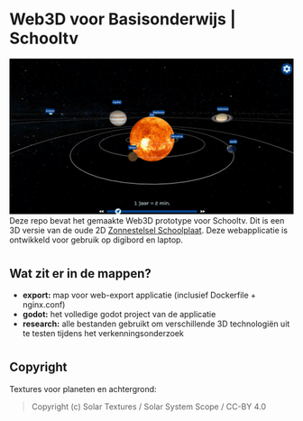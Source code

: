 # Web3D voor Basisonderwijs | Schooltv #
![Screenshot van de 3D zonnestelsel webapplicatie.](/solar_system_3d.png)
Deze repo bevat het gemaakte Web3D prototype voor Schooltv.
Dit is een 3D versie van de oude 2D [Zonnestelsel Schoolplaat](https://www.ntr.nl/html/micrio/schooltv/planeten/).
Deze webapplicatie is ontwikkeld voor gebruik op digibord en laptop.
#
## Wat zit er in de mappen?
- **export:**   map voor web-export applicatie (inclusief Dockerfile + nginx.conf)
- **godot:**    het volledige godot project van de applicatie
- **research:** alle bestanden gebruikt om verschillende 3D technologiën uit te testen tijdens het verkenningsonderzoek

#
## Copyright
Textures voor planeten en achtergrond:  
>Copyright (c) Solar Textures / Solar System Scope / CC-BY 4.0
